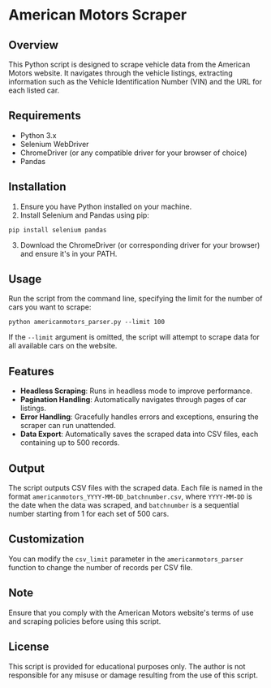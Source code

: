 # American Motors Scraper

## Overview
This Python script is designed to scrape vehicle data from the American Motors website. It navigates through the vehicle listings, extracting information such as the Vehicle Identification Number (VIN) and the URL for each listed car.

## Requirements
- Python 3.x
- Selenium WebDriver
- ChromeDriver (or any compatible driver for your browser of choice)
- Pandas

## Installation
1. Ensure you have Python installed on your machine.
2. Install Selenium and Pandas using pip:

```
pip install selenium pandas
```

3. Download the ChromeDriver (or corresponding driver for your browser) and ensure it's in your PATH.

## Usage
Run the script from the command line, specifying the limit for the number of cars you want to scrape:

```
python americanmotors_parser.py --limit 100
```

If the `--limit` argument is omitted, the script will attempt to scrape data for all available cars on the website.

## Features
- **Headless Scraping**: Runs in headless mode to improve performance.
- **Pagination Handling**: Automatically navigates through pages of car listings.
- **Error Handling**: Gracefully handles errors and exceptions, ensuring the scraper can run unattended.
- **Data Export**: Automatically saves the scraped data into CSV files, each containing up to 500 records.

## Output
The script outputs CSV files with the scraped data. Each file is named in the format `americanmotors_YYYY-MM-DD_batchnumber.csv`, where `YYYY-MM-DD` is the date when the data was scraped, and `batchnumber` is a sequential number starting from 1 for each set of 500 cars.

## Customization
You can modify the `csv_limit` parameter in the `americanmotors_parser` function to change the number of records per CSV file.

## Note
Ensure that you comply with the American Motors website's terms of use and scraping policies before using this script.

## License
This script is provided for educational purposes only. The author is not responsible for any misuse or damage resulting from the use of this script.